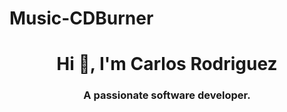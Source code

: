 # Music-CDBurner
<h1 align="center">Hi 👋, I'm Carlos Rodriguez</h1>
<h3 align="center">A passionate software developer.</h3>
<p align="I started this project to enable users to have a place to download music and then burn it to a cd as easy as possible.">
</p>